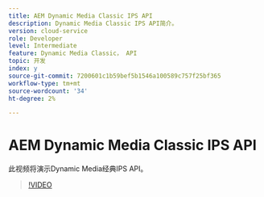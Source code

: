 ```yaml
---
title: AEM Dynamic Media Classic IPS API
description: Dynamic Media Classic IPS API简介。
version: cloud-service
role: Developer
level: Intermediate
feature: Dynamic Media Classic， API
topic: 开发
index: y
source-git-commit: 7200601c1b59bef5b1546a100589c757f25bf365
workflow-type: tm+mt
source-wordcount: '34'
ht-degree: 2%

---
```



# AEM Dynamic Media Classic IPS API

此视频将演示Dynamic Media经典IPS API。

>[!VIDEO](https://video.tv.adobe.com/v/335453?quality=9&learn=on)
